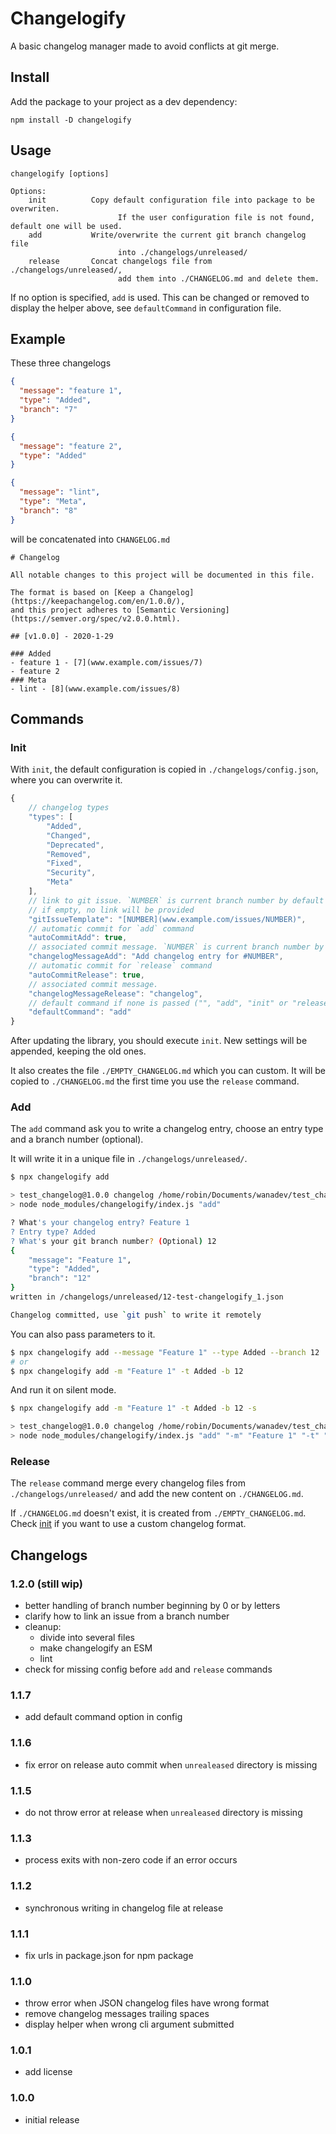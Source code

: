 # Changelogify

A basic changelog manager made to avoid conflicts at git merge.

## Install

Add the package to your project as a dev dependency:

    npm install -D changelogify

## Usage

    changelogify [options]

    Options:
        init          Copy default configuration file into package to be overwriten.
                            If the user configuration file is not found, default one will be used.
        add           Write/overwrite the current git branch changelog file 
                            into ./changelogs/unreleased/
        release       Concat changelogs file from ./changelogs/unreleased/,
                            add them into ./CHANGELOG.md and delete them.

If no option is specified, `add` is used. This can be changed or removed to display the helper above, see `defaultCommand` in configuration file.

## Example

These three changelogs

```json
{
  "message": "feature 1",
  "type": "Added",
  "branch": "7"
}
```

```json
{
  "message": "feature 2",
  "type": "Added"
}
```

```json
{
  "message": "lint",
  "type": "Meta",
  "branch": "8"
}
```

will be concatenated into `CHANGELOG.md`

    # Changelog

    All notable changes to this project will be documented in this file.

    The format is based on [Keep a Changelog](https://keepachangelog.com/en/1.0.0/),
    and this project adheres to [Semantic Versioning](https://semver.org/spec/v2.0.0.html).

    ## [v1.0.0] - 2020-1-29

    ### Added
    - feature 1 - [7](www.example.com/issues/7)
    - feature 2
    ### Meta
    - lint - [8](www.example.com/issues/8)

## Commands

### Init

With `init`, the default configuration is copied in `./changelogs/config.json`, where you can overwrite it.

```js
{
    // changelog types
    "types": [
        "Added",
        "Changed",
        "Deprecated",
        "Removed",
        "Fixed",
        "Security",
        "Meta"
    ],
    // link to git issue. `NUMBER` is current branch number by default
    // if empty, no link will be provided
    "gitIssueTemplate": "[NUMBER](www.example.com/issues/NUMBER)",
    // automatic commit for `add` command
    "autoCommitAdd": true,
    // associated commit message. `NUMBER` is current branch number by default
    "changelogMessageAdd": "Add changelog entry for #NUMBER",
    // automatic commit for `release` command
    "autoCommitRelease": true,
    // associated commit message.
    "changelogMessageRelease": "changelog",
    // default command if none is passed ("", "add", "init" or "release")
    "defaultCommand": "add"
}
```

After updating the library, you should execute `init`. New settings will be appended, keeping the old ones.

It also creates the file `./EMPTY_CHANGELOG.md` which you can custom. It will be copied to `./CHANGELOG.md` the first time you use the `release` command.

### Add

The `add` command ask you to write a changelog entry, choose an entry type and a branch number (optional).

It will write it in a unique file in `./changelogs/unreleased/`.

```bash
$ npx changelogify add

> test_changelog@1.0.0 changelog /home/robin/Documents/wanadev/test_changelog
> node node_modules/changelogify/index.js "add"

? What's your changelog entry? Feature 1
? Entry type? Added
? What's your git branch number? (Optional) 12
{
    "message": "Feature 1",
    "type": "Added",
    "branch": "12"
}
written in /changelogs/unreleased/12-test-changelogify_1.json

Changelog committed, use `git push` to write it remotely
```

You can also pass parameters to it.

```bash 
$ npx changelogify add --message "Feature 1" --type Added --branch 12
# or
$ npx changelogify add -m "Feature 1" -t Added -b 12
```

And run it on silent mode.

```bash
$ npx changelogify add -m "Feature 1" -t Added -b 12 -s

> test_changelog@1.0.0 changelog /home/robin/Documents/wanadev/test_changelog
> node node_modules/changelogify/index.js "add" "-m" "Feature 1" "-t" "Added" "-b" "12" "-s"
```

### Release

The `release` command merge every changelog files from `./changelogs/unreleased/` and add the new content on `./CHANGELOG.md`.

If `./CHANGELOG.md` doesn't exist, it is created from `./EMPTY_CHANGELOG.md`. Check [init](https://github.com/wanadev/changelogify#init) if you want to use a custom changelog format.

## Changelogs

### 1.2.0 (still wip)

- better handling of branch number beginning by 0 or by letters
- clarify how to link an issue from a branch number
- cleanup: 
  - divide into several files
  - make changelogify an ESM
  - lint
- check for missing config before `add` and `release` commands 

### 1.1.7

- add default command option in config 

### 1.1.6

- fix error on release auto commit when `unrealeased` directory is missing

### 1.1.5

- do not throw error at release when `unrealeased` directory is missing

### 1.1.3

- process exits with non-zero code if an error occurs

### 1.1.2

- synchronous writing in changelog file at release

### 1.1.1

- fix urls in package.json for npm package

### 1.1.0

- throw error when JSON changelog files have wrong format
- remove changelog messages trailing spaces
- display helper when wrong cli argument submitted

### 1.0.1

- add license

### 1.0.0

- initial release